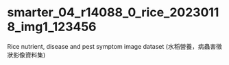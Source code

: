 # smarter_04_r14088_0_rice_20230118_img1_123456
Rice nutrient, disease and pest symptom image dataset (水稻營養，病蟲害徵狀影像資料集)
